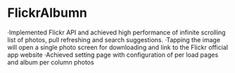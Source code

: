 # FlickrAlbumn
·Implemented Flickr API and achieved high performance of infinite scrolling list of photos, pull refreshing and search suggestions.
·Tapping the image will open a single photo screen for downloading and link to the Flickr official app website
·Achieved setting page with configuration of per load pages and album per column photos
